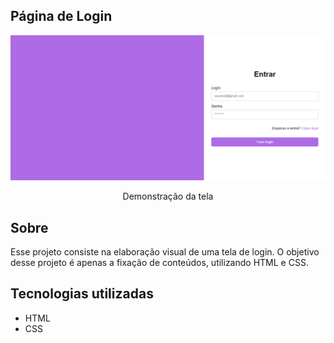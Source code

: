 ## Página de Login

<p align="center">
  <img src="assets/login.png">
</p><p align="center">Demonstração da tela</p>

## Sobre

Esse projeto consiste na elaboração visual de uma tela de login. O objetivo desse projeto é apenas a fixação de conteúdos, utilizando HTML e CSS.

## Tecnologias utilizadas

- HTML
- CSS

